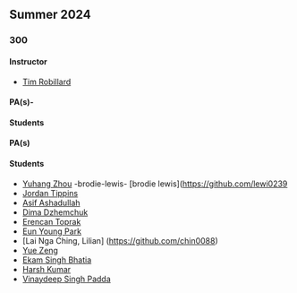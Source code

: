 

## Summer 2024

### 300

#### Instructor


- [Tim Robillard](https://github.com/TimRobillard)

#### PA(s)- 

#### Students

#### PA(s)

#### Students


- [Yuhang Zhou](https://github.com/zhou0244)
-brodie-lewis- [brodie lewis](https://github.com/lewi0239
- [Jordan Tippins](https://github.com/tipp0025)
- [Asif Ashadullah](https://github.com/asha0012-asif)
- [Dima Dzhemchuk](https://github.com/ddzhemchuk)
- [Erencan Toprak](https://github.com/topr0001)
- [Eun Young Park](https://github.com/park0613)
- [Lai Nga Ching, Lilian] (https://github.com/chin0088)
- [Yue Zeng](https://github.com/zeng0057)
- [Ekam Singh Bhatia](https://github.com/bhat0155)
- [Harsh Kumar](https://github.com/hars0030)
- [Vinaydeep Singh Padda](https://github.com/padda0017)
